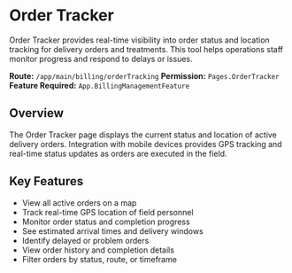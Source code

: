 # Order Tracker

Order Tracker provides real-time visibility into order status and location tracking for delivery orders and treatments. This tool helps operations staff monitor progress and respond to delays or issues.

**Route:** `/app/main/billing/orderTracking`
**Permission:** `Pages.OrderTracker`
**Feature Required:** `App.BillingManagementFeature`

## Overview

The Order Tracker page displays the current status and location of active delivery orders. Integration with mobile devices provides GPS tracking and real-time status updates as orders are executed in the field.

## Key Features

* View all active orders on a map
* Track real-time GPS location of field personnel
* Monitor order status and completion progress
* See estimated arrival times and delivery windows
* Identify delayed or problem orders
* View order history and completion details
* Filter orders by status, route, or timeframe

